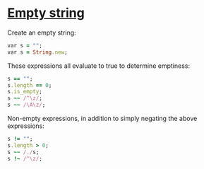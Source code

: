 [1]: http://rosettacode.org/wiki/Empty_string

# [Empty string][1]

Create an empty string:

```ruby
var s = "";
var s = String.new;
```


These expressions all evaluate to true to determine emptiness:

```ruby
s == "";
s.length == 0;
s.is_empty;
s ~~ /^\z/;
s ~~ /\A\z/;
```


Non-empty expressions, in addition to simply negating the above expressions:

```ruby
s != "";
s.length > 0;
s ~~ /./s;
s !~ /^\z/;
```